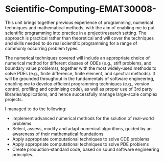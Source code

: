 # Scientific-Computing-EMAT30008-


This unit brings together previous experience of programming, numerical techniques and mathematical methods, with the aim of enabling me to put scientific programming into practice in a project/research setting. The approach is practical rather than theoretical and will cover the techniques and skills needed to do real scientific programming for a range of commonly occurring problem types.

The numerical techniques  covered will include an appropriate choice of numerical method for different classes of ODEs (e.g., stiff problems, and boundary value problems), together with the most widely-used methods to solve PDEs (e.g., finite difference, finite element, and spectral methods). It will be grounded throughout in the fundamentals of software engineering, enabling me to develop efficient programming techniques (e.g., version control, profiling and optimising code), as well as proper use of 3rd party libraries/applications, and hence successfully manage large-scale complex projects.

I managed to do the following:
 * Implement advanced numerical methods for the solution of real-world problems
 * Select, assess, modify and adapt numerical algorithms, guided by an awareness of their mathematical foundations
 * Apply appropriate computational techniques to solve ODE problems
 * Apply appropriate computational techniques to solve PDE problems
 * Create production-standard code, based on sound software engineering principles.
